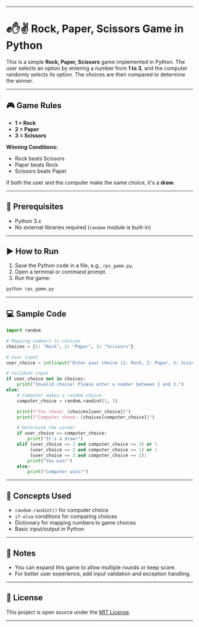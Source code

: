 
---

# ✊✋✌️ Rock, Paper, Scissors Game in Python

This is a simple **Rock, Paper, Scissors** game implemented in Python. The user selects an option by entering a number from **1 to 3**, and the computer randomly selects its option. The choices are then compared to determine the winner.

---

## 🎮 Game Rules

* **1 = Rock**
* **2 = Paper**
* **3 = Scissors**

**Winning Conditions:**

* Rock beats Scissors
* Paper beats Rock
* Scissors beats Paper

If both the user and the computer make the same choice, it's a **draw**.

---

## 🐍 Prerequisites

* Python 3.x
* No external libraries required (`random` module is built-in)

---

## ▶️ How to Run

1. Save the Python code in a file, e.g., `rps_game.py`.
2. Open a terminal or command prompt.
3. Run the game:

```bash
python rps_game.py
```

---

## 💻 Sample Code

```python
import random

# Mapping numbers to choices
choices = {1: "Rock", 2: "Paper", 3: "Scissors"}

# User input
user_choice = int(input("Enter your choice (1: Rock, 2: Paper, 3: Scissors): "))

# Validate input
if user_choice not in choices:
    print("Invalid choice! Please enter a number between 1 and 3.")
else:
    # Computer makes a random choice
    computer_choice = random.randint(1, 3)

    print(f"You chose: {choices[user_choice]}")
    print(f"Computer chose: {choices[computer_choice]}")

    # Determine the winner
    if user_choice == computer_choice:
        print("It's a draw!")
    elif (user_choice == 1 and computer_choice == 3) or \
         (user_choice == 2 and computer_choice == 1) or \
         (user_choice == 3 and computer_choice == 2):
        print("You win!")
    else:
        print("Computer wins!")
```

---

## 🧠 Concepts Used

* `random.randint()` for computer choice
* `if-else` conditions for comparing choices
* Dictionary for mapping numbers to game choices
* Basic input/output in Python

---

## 📌 Notes

* You can expand this game to allow multiple rounds or keep score.
* For better user experience, add input validation and exception handling.

---

## 📄 License

This project is open source under the [MIT License](LICENSE).

---
